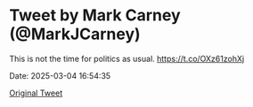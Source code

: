 # Tweet by Mark Carney (@MarkJCarney)

This is not the time for politics as usual. https://t.co/OXz61zohXj

Date: 2025-03-04 16:54:35

[Original Tweet](https://x.com/MarkJCarney/status/1896967521930227906)
